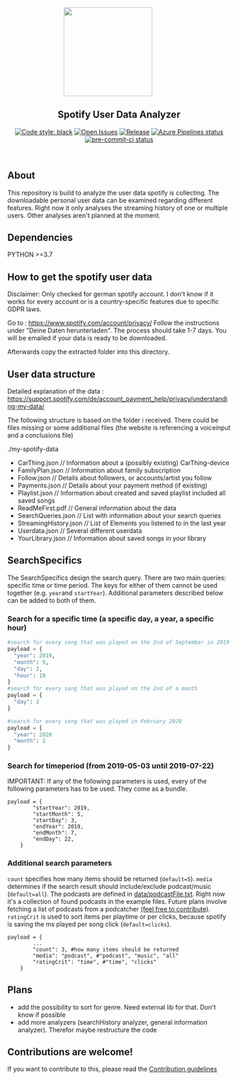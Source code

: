 <div align="center">

<img src="https://upload.wikimedia.org/wikipedia/commons/2/26/Spotify_logo_with_text.svg" width="200" style="margin-right: 50px">


</div>

<h2 align="center">Spotify User Data Analyzer</h2>

<p align="center">
  <a href="https://github.com/psf/black"><img alt="Code style: black" src="https://img.shields.io/badge/code%20style-black-000000.svg"></a>
  <a href="https://github.com/chronoB/SpotifyDataAnalyzer/issues"><img alt="Open Issues" src="https://img.shields.io/github/issues/chronoB/SpotifyDataAnalyzer"></a>
  <a href="https://github.com/chronoB/SpotifyDataAnalyzer/releases"><img alt="Release" src="https://img.shields.io/github/release/chronoB/SpotifyDataAnalyzer.svg"></a>
  <a href="https://dev.azure.com/chronoB/SpotifyDataAnalyzer/_build/latest?definitionId=1&branchName=master"><img alt="Azure Pipelines status" src="https://dev.azure.com/finnobayer/SpotifyDataAnalyzer/_apis/build/status/chronoB.SpotifyDataAnalyzer?branchName=master"></a>
  <a href="https://results.pre-commit.ci/latest/github/chronoB/SpotifyDataAnalyzer/master"><img alt="pre-commit-ci status" src="https://results.pre-commit.ci/badge/github/chronoB/SpotifyDataAnalyzer/master.svg"></a>

</p>

<p><br /></p>

## About

This repository is build to analyze the user data spotify is collecting. The downloadable personal user data can be examined regarding different features. Right now it only analyses the streaming history of one or multiple users. Other analyses aren't planned at the moment.

## Dependencies

PYTHON >=3.7

## How to get the spotify user data

Disclaimer: Only checked for german spotify account. I don't know if it works for every account or is a country-specific features due to specific GDPR laws.

Go to : https://www.spotify.com/account/privacy/
Follow the instructions under "Deine Daten herunterladen". The process should take 1-7 days. You will be emailed if your data is ready to be downloaded.

Afterwards copy the extracted folder into this directory.

## User data structure
Detailed explanation of the data : https://support.spotify.com/de/account_payment_help/privacy/understanding-my-data/

The following structure is based on the folder i received. There could be files missing or some additional files (the website is referencing a voiceinput and a conclusions file)

./my-spotify-data
- CarThing.json // Information about a (possibly existing) CarThing-device
- FamilyPlan.json // Information about family subscription
- Follow.json // Details about followers, or accounts/artist you follow
- Payments.json // Details about your payment method (if existing)
- Playlist.json  // Information about created and saved playlist included all saved songs
- ReadMeFirst.pdf // General information about the data
- SearchQueries.json // List with information about your search queries
- StreamingHistory.json // List of Elements you listened to in the last year
- Userdata.json  // Several different userdata
- YourLibrary.json // Information about saved songs in your library


## SearchSpecifics

The SearchSpecifics design the search query. There are two main queries: specific time or time period. The keys for either of them cannot be used together (e.g. `year`and `startYear`). Additional parameters described below can be added to both of them.
### Search for a specific time (a specific day, a year, a specific hour)
```python
#search for every song that was played on the 2nd of September in 2019 between 10 and 11.
payload = {
  "year": 2019,
  "month": 9,
  "day": 2,
  "hour": 10
}
#search for every song that was played on the 2nd of a month
payload = {
  "day": 2
}

#search for every song that was played in February 2020
payload = {
  "year": 2020
  "month": 2
}
```
### Search for timeperiod (from 2019-05-03 until 2019-07-22)
IMPORTANT: If any of the following parameters is used, every of the following parameters has to be used. They come as a bundle.
```
payload = {
        "startYear": 2019,
        "startMonth": 5,
        "startDay": 3,
        "endYear": 2019,
        "endMonth": 7,
        "endDay": 22,
    }
```
### Additional search parameters
`count` specifies how many items should be returned (`default=5`). `media` determines if the search result should include/exclude podcast/music (`default=all`). The podcasts are defined in [data/podcastFile.txt](./data/podcastFile.txt). Right now it's a collection of found podcasts in the example files. Future plans involve fetching a list of podcasts from a podcatcher [(feel free to contribute)](#contribution). `ratingCrit` is used to sort items per playtime or per clicks, because spotify is saving the ms played per song click (`default=clicks`).

```
payload = {
        ...
        "count": 3, #how many items should be returned
        "media": "podcast", #"podcast", "music", "all"
        "ratingCrit": "time", #"time", "clicks"
    }
```



## Plans

- add the possibility to sort for genre. Need external lib for that. Don't know if possible
- add more analyzers (searchHistory analyzer, general information analyzer). Therefor maybe restructure the code

## Contributions are welcome!
<a name="contribution"></a>
If you want to contribute to this, please read the [Contribution guidelines](CONTRIBUTING.md)
